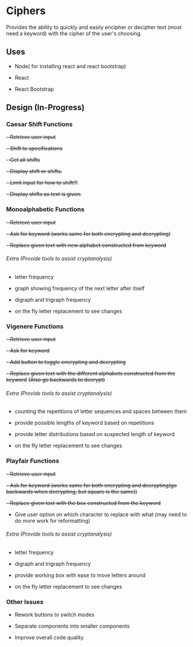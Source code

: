 # Ciphers
Provides the ability to quickly and easily encipher or decipher text (most need a keyword) with the cipher of the user's choosing.

## Uses
- Node( for installing react and react bootstrap)

- React

- React Bootstrap

## Design (In-Progress)

### Caesar Shift Functions
~~- Retrieve user input~~

~~- Shift to specifications~~

~~- Get all shifts~~

~~- Display shift or shifts.~~

~~- Limit input for how to shift!!!~~

~~- Display shifts as text is given.~~

### Monoalphabetic Functions
~~- Retrieve user input~~

~~- Ask for keyword (works same for both encrypting and decrypting)~~

~~- Replace given text with new alphabet constructed from keyword~~

###### Extra (Provide tools to assist cryptanalysis)
- letter frequency

- graph showing frequency of the next letter after itself

- digraph and trigraph frequency

- on the fly letter replacement to see changes


### Vigenere Functions
~~- Retrieve user input~~

~~- Ask for keyword~~

~~- Add button to toggle encrypting and decrypting~~

~~- Replace given text with the different alphabets constructed from  the keyword~~ ~~(Also go backwards to decrypt)~~


###### Extra (Provide tools to assist cryptanalysis)
- counting the repetitions of letter sequences and spaces between them

- provide possible lengths of keyword based on repetitions

- provide letter distributions based on suspected length of keyword

- on the fly letter replacement to see changes

### Playfair Functions
~~- Retrieve user input~~

~~- Ask for keyword (works same for both encrypting and decrypting(go backwards when decrypting, but square is the same))~~

~~- Replace given text with the box constructed from  the keyword~~

- Give user option on which character to replace with what (may need to do more work for reformatting)

###### Extra (Provide tools to assist cryptanalysis)
- letter frequency

- digraph and trigraph frequency

- provide working box with ease to move letters around

- on the fly letter replacement to see changes

### Other Issues
- Rework buttons to switch modes

- Separate components into smaller components

- Improve overall code quality
